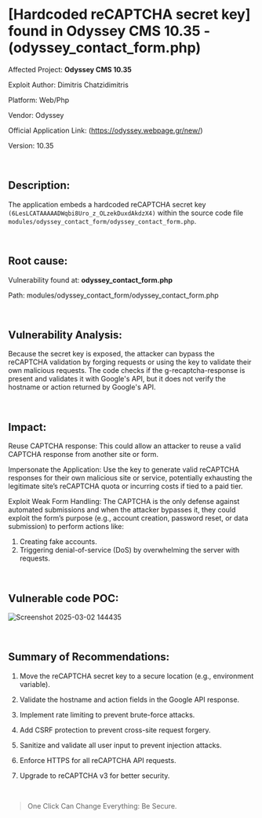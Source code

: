 # [Hardcoded reCAPTCHA secret key] found in Odyssey CMS 10.35 - (odyssey_contact_form.php)

Affected Project: **Odyssey CMS 10.35**

Exploit Author: Dimitris Chatzidimitris

Platform: Web/Php

Vendor: Odyssey

Official Application Link: (https://odyssey.webpage.gr/new/)

Version: 10.35

<br />


## Description:
The application embeds a hardcoded reCAPTCHA secret key `(6LesLCATAAAAADWqbi8Uro_z_OLzekDuxdAkdzX4)` within the source code file `modules/odyssey_contact_form/odyssey_contact_form.php`. 

<br /> 


## Root cause:
Vulnerability found at: **odyssey_contact_form.php**

Path: modules/odyssey_contact_form/odyssey_contact_form.php

<br />  


## Vulnerability Analysis:
Because the secret key is exposed, the attacker can bypass the reCAPTCHA validation by forging requests or using the key to validate their own malicious requests.
The code checks if the g-recaptcha-response is present and validates it with Google's API, but it does not verify the hostname or action returned by Google's API. 

<br />


## Impact:
Reuse CAPTCHA response: This could allow an attacker to reuse a valid CAPTCHA response from another site or form.

Impersonate the Application: Use the key to generate valid reCAPTCHA responses for their own malicious site or service, potentially exhausting the legitimate site’s reCAPTCHA quota or incurring costs if tied to a paid tier.

Exploit Weak Form Handling: The CAPTCHA is the only defense against automated submissions and when the attacker bypasses it, they could exploit the form’s purpose (e.g., account creation, password reset, or data submission) to perform actions like:

1) Creating fake accounts.
2) Triggering denial-of-service (DoS) by overwhelming the server with requests.

<br />


## Vulnerable code POC:
![Screenshot 2025-03-02 144435](https://github.com/user-attachments/assets/8ec02951-4b01-4001-96e2-3d0690876217)

<br />


## Summary of Recommendations:
1) Move the reCAPTCHA secret key to a secure location (e.g., environment variable).

2) Validate the hostname and action fields in the Google API response.

3) Implement rate limiting to prevent brute-force attacks.

4) Add CSRF protection to prevent cross-site request forgery.

5) Sanitize and validate all user input to prevent injection attacks.

6) Enforce HTTPS for all reCAPTCHA API requests.

7) Upgrade to reCAPTCHA v3 for better security.

<br />

> One Click Can Change Everything: Be Secure.
